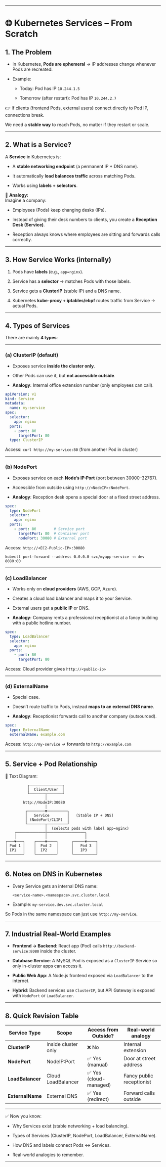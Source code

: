 
---

# 🌐 Kubernetes Services – From Scratch

## 1. The Problem

- In Kubernetes, **Pods are ephemeral** → IP addresses change whenever Pods are recreated.
    
- Example:
    
    - Today: Pod has IP `10.244.1.5`
        
    - Tomorrow (after restart): Pod has IP `10.244.2.7`
        

👉 If clients (frontend Pods, external users) connect directly to Pod IP, connections break.

We need a **stable way** to reach Pods, no matter if they restart or scale.

---

## 2. What is a Service?

A **Service** in Kubernetes is:

- A **stable networking endpoint** (a permanent IP + DNS name).
    
- It automatically **load balances traffic** across matching Pods.
    
- Works using **labels + selectors**.
    

📌 **Analogy:**  
Imagine a company:

- Employees (Pods) keep changing desks (IPs).
    
- Instead of giving their desk numbers to clients, you create a **Reception Desk (Service)**.
    
- Reception always knows where employees are sitting and forwards calls correctly.
    

---

## 3. How Service Works (internally)

1. Pods have **labels** (e.g., `app=nginx`).
    
2. Service has a **selector** → matches Pods with those labels.
    
3. Service gets a **ClusterIP** (stable IP) and a DNS name.
    
4. Kubernetes **kube-proxy + iptables/ebpf** routes traffic from Service → actual Pods.
    

---

## 4. Types of Services

There are mainly **4 types**:

---

### (a) **ClusterIP (default)**

- Exposes service **inside the cluster only**.
    
- Other Pods can use it, but **not accessible outside**.
    
- **Analogy:** Internal office extension number (only employees can call).
    

```yaml
apiVersion: v1
kind: Service
metadata:
  name: my-service
spec:
  selector:
    app: nginx
  ports:
    - port: 80
      targetPort: 80
  type: ClusterIP
```

Access: `curl http://my-service:80` (from another Pod in cluster)

---

### (b) **NodePort**

- Exposes service on each **Node’s IP:Port** (port between 30000–32767).
    
- Accessible from outside using `http://<NodeIP>:NodePort`.
    
- **Analogy:** Reception desk opens a special door at a fixed street address.
    

```yaml
spec:
  type: NodePort
  selector:
    app: nginx
  ports:
    - port: 80        # Service port
      targetPort: 80  # Container port
      nodePort: 30080 # External port
```

Access: `http://<EC2-Public-IP>:30080`

```
kubectl port-forward --address 0.0.0.0 svc/myapp-service -n dev 8080:80
```
---

### (c) **LoadBalancer**

- Works only on **cloud providers** (AWS, GCP, Azure).
    
- Creates a cloud load balancer and maps it to your Service.
    
- External users get a **public IP** or DNS.
    
- **Analogy:** Company rents a professional receptionist at a fancy building with a public hotline number.
    

```yaml
spec:
  type: LoadBalancer
  selector:
    app: nginx
  ports:
    - port: 80
      targetPort: 80
```

Access: Cloud provider gives `http://<public-ip>`

---

### (d) **ExternalName**

- Special case.
    
- Doesn’t route traffic to Pods, instead **maps to an external DNS name**.
    
- **Analogy:** Receptionist forwards call to another company (outsourced).
    

```yaml
spec:
  type: ExternalName
  externalName: example.com
```

Access: `http://my-service` → forwards to `http://example.com`

---

## 5. Service + Pod Relationship

📌 Text Diagram:

```
          ┌───────────────┐
          │  Client/User  │
          └───────┬───────┘
                  │
        http://NodeIP:30080
                  │
         ┌────────▼─────────┐
         │   Service        │   (Stable IP + DNS)
         │ (NodePort/CLIP)  │
         └────────┬─────────┘
                  │  (selects pods with label app=nginx)
    ┌─────────────┼─────────────────┐
    │             │                 │
┌───▼───┐    ┌────▼────┐      ┌─────▼────┐
│ Pod 1 │    │  Pod 2  │      │   Pod 3  │
│ IP1   │    │  IP2    │      │   IP3    │
└───────┘    └─────────┘      └──────────┘
```

---

## 6. Notes on **DNS in Kubernetes**

- Every Service gets an internal DNS name:
    
    ```
    <service-name>.<namespace>.svc.cluster.local
    ```
    
- Example: `my-service.dev.svc.cluster.local`
    

So Pods in the same namespace can just use `http://my-service`.

---

## 7. Industrial Real-World Examples

- **Frontend → Backend**: React app (Pod) calls `http://backend-service:8080` inside the cluster.
    
- **Database Service**: A MySQL Pod is exposed as a `ClusterIP` Service so only in-cluster apps can access it.
    
- **Public Web App**: A Node.js frontend exposed via `LoadBalancer` to the internet.
    
- **Hybrid**: Backend services use `ClusterIP`, but API Gateway is exposed with `NodePort` or `LoadBalancer`.
    

---

## 8. Quick Revision Table

|Service Type|Scope|Access from Outside?|Real-world analogy|
|---|---|---|---|
|**ClusterIP**|Inside cluster only|❌ No|Internal extension|
|**NodePort**|NodeIP:Port|✅ Yes (manual)|Door at street address|
|**LoadBalancer**|Cloud LoadBalancer|✅ Yes (cloud-managed)|Fancy public receptionist|
|**ExternalName**|External DNS|✅ Yes (redirect)|Forward calls outside|

---

✅ Now you know:

- Why Services exist (stable networking + load balancing).
    
- Types of Services (ClusterIP, NodePort, LoadBalancer, ExternalName).
    
- How DNS and labels connect Pods ↔ Services.
    
- Real-world analogies to remember.
    

---
